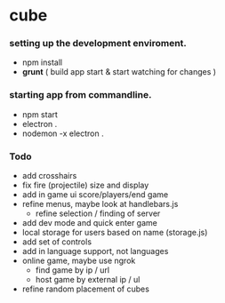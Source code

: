 # cube

### setting up the development enviroment.

- npm install
- **grunt** ( build app start & start watching for changes )

### starting app from commandline.

- npm start
- electron .
- nodemon -x electron .

### Todo

- add crosshairs
- fix fire (projectile) size and display
- add in game ui score/players/end game
- refine menus, maybe look at handlebars.js
    - refine selection / finding of server
- add dev mode and quick enter game
- local storage for users based on name (storage.js)
- add set of controls
- add in language support, not languages
- online game, maybe use ngrok
  - find game by ip / url
  - host game by external ip / ul
- refine random placement of cubes

